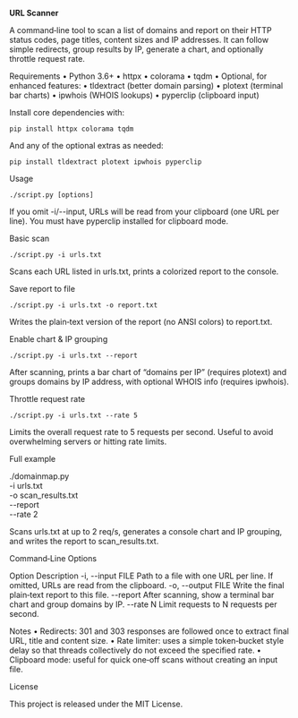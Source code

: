 **URL Scanner**

A command‑line tool to scan a list of domains and report on their HTTP status codes, page titles, content sizes and IP addresses. It can follow simple redirects, group results by IP, generate a chart, and optionally throttle request rate.


Requirements
	•	Python 3.6+
	•	httpx
	•	colorama
	•	tqdm
	•	Optional, for enhanced features:
	•	tldextract (better domain parsing)
	•	plotext (terminal bar charts)
	•	ipwhois (WHOIS lookups)
	•	pyperclip (clipboard input)

Install core dependencies with:

``pip install httpx colorama tqdm``

And any of the optional extras as needed:

``pip install tldextract plotext ipwhois pyperclip``

Usage

``./script.py [options]``

If you omit -i/--input, URLs will be read from your clipboard (one URL per line). You must have pyperclip installed for clipboard mode.

Basic scan

``./script.py -i urls.txt``

Scans each URL listed in urls.txt, prints a colorized report to the console.

Save report to file

``./script.py -i urls.txt -o report.txt``

Writes the plain‑text version of the report (no ANSI colors) to report.txt.

Enable chart & IP grouping

``./script.py -i urls.txt --report``

After scanning, prints a bar chart of “domains per IP” (requires plotext) and groups domains by IP address, with optional WHOIS info (requires ipwhois).

Throttle request rate

``./script.py -i urls.txt --rate 5``

Limits the overall request rate to 5 requests per second. Useful to avoid overwhelming servers or hitting rate limits.

Full example

./domainmap.py \
  -i urls.txt \
  -o scan_results.txt \
  --report \
  --rate 2

Scans urls.txt at up to 2 req/s, generates a console chart and IP grouping, and writes the report to scan_results.txt.

Command‑Line Options

Option	Description
-i, --input FILE	Path to a file with one URL per line. If omitted, URLs are read from the clipboard.
-o, --output FILE	Write the final plain‑text report to this file.
--report	After scanning, show a terminal bar chart and group domains by IP.
--rate N	Limit requests to N requests per second.

Notes
	•	Redirects: 301 and 303 responses are followed once to extract final URL, title and content size.
	•	Rate limiter: uses a simple token‑bucket style delay so that threads collectively do not exceed the specified rate.
	•	Clipboard mode: useful for quick one‑off scans without creating an input file.

License

This project is released under the MIT License.
